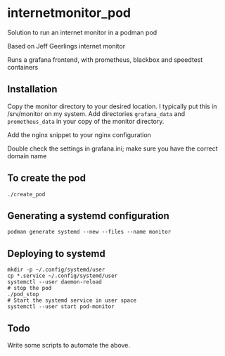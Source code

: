 # internetmonitor_pod

Solution to run an internet monitor in a podman pod

Based on Jeff Geerlings internet monitor

Runs a grafana frontend, with prometheus, blackbox and speedtest containers

## Installation
Copy the monitor directory to your desired location. I typically put this in /srv/monitor on my system.
Add directories `grafana_data` and `prometheus_data` in your copy of the monitor directory. 

Add the nginx snippet to your nginx configuration

Double check the settings in grafana.ini; make sure you have the correct domain name
## To create the pod

```
./create_pod
```

## Generating a systemd configuration

```
podman generate systemd --new --files --name monitor
```

## Deploying to systemd
```
mkdir -p ~/.config/systemd/user
cp *.service ~/.config/systemd/user
systemctl --user daemon-reload
# stop the pod
./pod_stop
# Start the systemd service in user space
systemctl --user start pod-monitor
```

## Todo
Write some scripts to automate the above.



